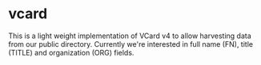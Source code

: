 
# vcard

This is a light weight implementation of VCard v4 to allow harvesting data from our public
directory. Currently we're interested in full name (FN), title (TITLE) and organization (ORG)
fields.


